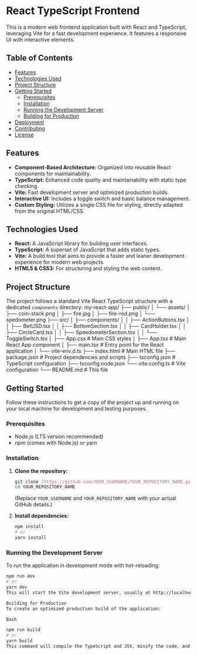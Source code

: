 # React TypeScript Frontend

This is a modern web frontend application built with React and TypeScript, leveraging Vite for a fast development experience. It features a responsive UI with interactive elements.

## Table of Contents

- [Features](#features)
- [Technologies Used](#technologies-used)
- [Project Structure](#project-structure)
- [Getting Started](#getting-started)
  - [Prerequisites](#prerequisites)
  - [Installation](#installation)
  - [Running the Development Server](#running-the-development-server)
  - [Building for Production](#building-for-production)
- [Deployment](#deployment)
- [Contributing](#contributing)
- [License](#license)

## Features

- **Component-Based Architecture:** Organized into reusable React components for maintainability.
- **TypeScript:** Enhanced code quality and maintainability with static type checking.
- **Vite:** Fast development server and optimized production builds.
- **Interactive UI:** Includes a toggle switch and basic balance management.
- **Custom Styling:** Utilizes a single CSS file for styling, directly adapted from the original HTML/CSS.

## Technologies Used

- **React:** A JavaScript library for building user interfaces.
- **TypeScript:** A superset of JavaScript that adds static types.
- **Vite:** A build tool that aims to provide a faster and leaner development experience for modern web projects.
- **HTML5 & CSS3:** For structuring and styling the web content.

## Project Structure

The project follows a standard Vite React TypeScript structure with a dedicated `components` directory:
my-react-app/
├── public/
│ └── assets/
│ ├── coin-stack.png
│ ├── fire.jpg
│ ├── fire-red.png
│ └── spedometer.png
├── src/
│ ├── components/
│ │ ├── ActionButtons.tsx
│ │ ├── BetUSD.tsx
│ │ ├── BottomSection.tsx
│ │ ├── CardHolder.tsx
│ │ ├── CircleCard.tsx
│ │ ├── SpeedometerSection.tsx
│ │ └── ToggleSwitch.tsx
│ ├── App.css # Main CSS styles
│ ├── App.tsx # Main React App component
│ ├── main.tsx # Entry point for the React application
│ └── vite-env.d.ts
├── index.html # Main HTML file
├── package.json # Project dependencies and scripts
├── tsconfig.json # TypeScript configuration
├── tsconfig.node.json
└── vite.config.ts # Vite configuration
└── README.md # This file

## Getting Started

Follow these instructions to get a copy of the project up and running on your local machine for development and testing purposes.

### Prerequisites

- Node.js (LTS version recommended)
- npm (comes with Node.js) or yarn

### Installation

1.  **Clone the repository:**

    ```bash
    git clone [https://github.com/YOUR_USERNAME/YOUR_REPOSITORY_NAME.git](https://github.com/YOUR_USERNAME/YOUR_REPOSITORY_NAME.git)
    cd YOUR_REPOSITORY_NAME
    ```

    (Replace `YOUR_USERNAME` and `YOUR_REPOSITORY_NAME` with your actual GitHub details.)

2.  **Install dependencies:**
    ```bash
    npm install
    # or
    yarn install
    ```

### Running the Development Server

To run the application in development mode with hot-reloading:

```bash
npm run dev
# or
yarn dev
This will start the Vite development server, usually at http://localhost:5173. Open your browser and navigate to this URL to see the application.

Building for Production
To create an optimized production build of the application:

Bash

npm run build
# or
yarn build
This command will compile the TypeScript and JSX, minify the code, and create a dist folder (or build if you were using Create React App) in the root of your project. The contents of this folder are the static files ready for deployment.
```
